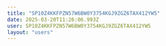 ```yaml
---
title: "SP10Z4KKFPZN57W6BW0Y3754KGJ9ZGZ6TAX412YW5"
date: 2025-03-20T11:26:06.993Z
user: SP10Z4KKFPZN57W6BW0Y3754KGJ9ZGZ6TAX412YW5
layout: "users"
---
```

    